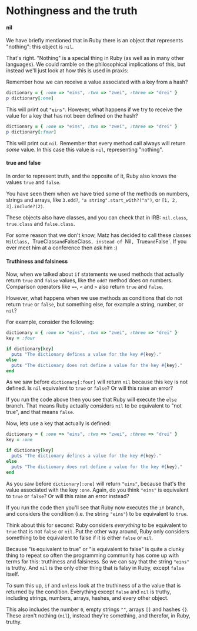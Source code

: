 # Nothingness and the truth

#### nil

We have briefly mentioned that in Ruby there is an object that represents
"nothing": this object is `nil`.

That's right. "Nothing" is a special thing in Ruby (as well as in many other
languages). We could ramble on the philosophical implications of this, but
instead we'll just look at how this is used in praxis:

Remember how we can receive a value associated with a key from a hash?

```ruby
dictionary = { :one => "eins", :two => "zwei", :three => "drei" }
p dictionary[:one]
```

This will print out `"eins"`. However, what happens if we try to receive
the value for a key that has not been defined on the hash?

```ruby
dictionary = { :one => "eins", :two => "zwei", :three => "drei" }
p dictionary[:four]
```

This will print out `nil`. Remember that every method call always will return
*some* value. In this case this value is `nil`, representing "nothing".


#### true and false

In order to represent truth, and the opposite of it, Ruby also knows the values
`true` and `false`.

You have seen them when we have tried some of the methods on numbers, strings
and arrays, like `3.odd?`, `"a string".start_with?("a")`, or `[1, 2, 3].include?(2)`.

These objects also have classes, and you can check that in IRB: `nil.class`,
`true.class` and `false.class`.

For some reason that we don't know, Matz has decided to call these classes
`NilClass, `TrueClass` and `FalseClass`, instead of `Nil`, `True` and `False`.
If you ever meet him at a conference then ask him :)


#### Truthiness and falsiness

Now, when we talked about `if` statements we used methods that actually return
`true` and `false` values, like the `odd?` method does on numbers. Comparison
operators like `==`, `<` and `>` also return `true` and `false`.

However, what happens when we use methods as conditions that do not return
`true` or `false`, but something else, for example a string, number, or `nil`?

For example, consider the following:

```ruby
dictionary = { :one => "eins", :two => "zwei", :three => "drei" }
key = :four

if dictionary[key]
  puts "The dictionary defines a value for the key #{key}."
else
  puts "The dictionary does not define a value for the key #{key}."
end
```

As we saw before `dictionary[:four]` will return `nil` because this key is
not defined. Is `nil` equivalent to `true` or `false`? Or will this raise
an error?

If you run the code above then you see that Ruby will execute the `else`
branch. That means Ruby actually considers `nil` to be equivalent to "not
true", and that means `false`.

Now, lets use a key that actually is defined:

```ruby
dictionary = { :one => "eins", :two => "zwei", :three => "drei" }
key = :one

if dictionary[key]
  puts "The dictionary defines a value for the key #{key}."
else
  puts "The dictionary does not define a value for the key #{key}."
end
```

As you saw before `dictionary[:one]` will return `"eins"`, because that's the
value associated with the key `:one`. Again, do you think `"eins"` is
equivalent to `true` or `false`? Or will this raise an error instead?

If you run the code then you'll see that Ruby now executes the `if` branch, and
considers the condition (i.e. the string `"eins"`) to be equivalent to `true`.

Think about this for second: Ruby considers *everything* to be equivalent to
`true` that is not `false` or `nil`. Put the other way around, Ruby only
considers something to be equivalent to false if it is either `false` or `nil`.

Because "is equivalent to true" or "is equivalent to false" is quite a clunky
thing to repeat so often the programming community has come up with terms for
this: truthiness and falsiness. So we can say that the string `"eins"` is
truthy. And `nil` is the only other thing that is falsy in Ruby, except
`false` itself.

To sum this up, `if` and `unless` look at the truthiness of a the value
that is returned by the condition. Everything except `false` and `nil` is
truthy, including strings, numbers, arrays, hashes, and every other object.

This also includes the number `0`, empty strings `""`, arrays `[]` and hashes
`{}`. These aren't nothing (`nil`), instead they're something, and therefor,
in Ruby, truthy.
